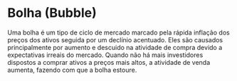 # Bolha (Bubble)

Uma bolha é um tipo de ciclo de mercado marcado pela rápida inflação dos preços dos ativos seguida por um declínio acentuado. Eles são causados principalmente por aumento e descuido na atividade de compra devido a expectativas irreais do mercado. Quando não há mais investidores dispostos a comprar ativos a preços mais altos, a atividade de venda aumenta, fazendo com que a bolha estoure.
